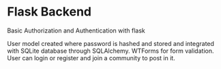 # Flask Backend
Basic Authorization and Authentication with flask<br>

User model created where password is hashed and stored and integrated with SQLite database through SQLAlchemy.
WTForms for form validation.<br>
User can login or register and join a community to post in it.
